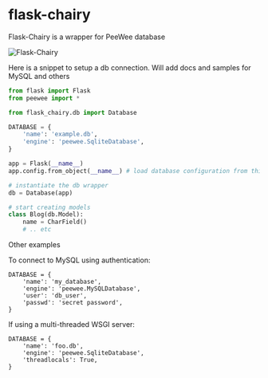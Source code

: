 # flask-chairy
Flask-Chairy is a wrapper for PeeWee database

![Flask-Chairy](http://hellogiggles.com/wp-content/uploads/2015/02/24/Best-TV-Chairs-Peewee-Playhouse-Chairy.jpg)


Here is a snippet to setup a db connection. Will add docs and samples for MySQL and others
```python
from flask import Flask
from peewee import *

from flask_chairy.db import Database

DATABASE = {
    'name': 'example.db',
    'engine': 'peewee.SqliteDatabase',
}

app = Flask(__name__)
app.config.from_object(__name__) # load database configuration from this module

# instantiate the db wrapper
db = Database(app)

# start creating models
class Blog(db.Model):
    name = CharField()
    # .. etc
```


Other examples

To connect to MySQL using authentication:
```
DATABASE = {
    'name': 'my_database',
    'engine': 'peewee.MySQLDatabase',
    'user': 'db_user',
    'passwd': 'secret password',
}
```
If using a multi-threaded WSGI server:
```
DATABASE = {
    'name': 'foo.db',
    'engine': 'peewee.SqliteDatabase',
    'threadlocals': True,
}
```


